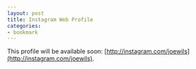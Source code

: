 ```yaml
---
layout: post
title: Instagram Web Profile
categories:
- bookmark
---
```


This profile will be available soon: [http://instagram.com/joewils](http://instagram.com/joewils).